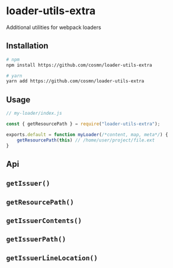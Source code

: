 # loader-utils-extra

Additional utilities for webpack loaders

## Installation
```sh
# npm
npm install https://github.com/cosmn/loader-utils-extra

# yarn
yarn add https://github.com/cosmn/loader-utils-extra
```

## Usage
```javascript
// my-loader/index.js

const { getResourcePath } = require("loader-utils-extra");

exports.default = function myLoader(/*content, map, meta*/) {
    getResourcePath(this) // /home/user/project/file.ext
}
```
## Api

## `getIssuer()`

## `getResourcePath()`

## `getIssuerContents()`

## `getIssuerPath()`

## `getIssuerLineLocation()`
